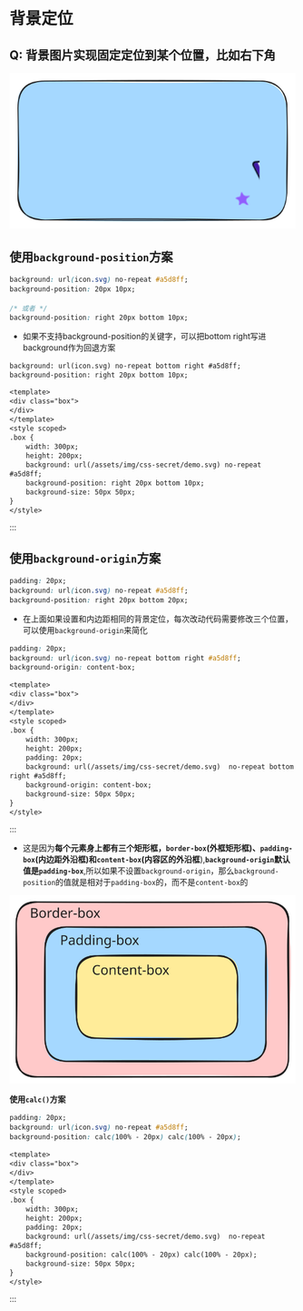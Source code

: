 # 背景定位

## Q: 背景图片实现固定定位到某个位置，比如右下角
![背景定位](/assets/img/css-secret/background-position.svg)

## **使用`background-position`方案**

```CSS
background: url(icon.svg) no-repeat #a5d8ff;
background-position: 20px 10px;

/* 或者 */
background-position: right 20px bottom 10px;
```

- 如果不支持background-position的关键字，可以把bottom right写进background作为回退方案
```CSS{1,2}
background: url(icon.svg) no-repeat bottom right #a5d8ff;
background-position: right 20px bottom 10px;
```


```vue preview
<template>
<div class="box">
</div>
</template>
<style scoped>
.box {
    width: 300px;
    height: 200px;
    background: url(/assets/img/css-secret/demo.svg) no-repeat #a5d8ff;
    background-position: right 20px bottom 10px;
    background-size: 50px 50px;
}
</style>
```
:::

## **使用`background-origin`方案**
```CSS
padding: 20px;
background: url(icon.svg) no-repeat #a5d8ff;
background-position: right 20px bottom 20px;
```
- 在上面如果设置和内边距相同的背景定位，每次改动代码需要修改三个位置，可以使用`background-origin`来简化
```CSS {2,3}
padding: 20px;
background: url(icon.svg) no-repeat bottom right #a5d8ff;
background-origin: content-box;
```



```vue preview
<template>
<div class="box">
</div>
</template>
<style scoped>
.box {
    width: 300px;
    height: 200px;
    padding: 20px;
    background: url(/assets/img/css-secret/demo.svg)  no-repeat bottom right #a5d8ff;
    background-origin: content-box;
    background-size: 50px 50px;
}
</style>
```
:::

- 这是因为**每个元素身上都有三个矩形框，`border-box`(外框矩形框)、`padding-box`(内边距外沿框)和`content-box`(内容区的外沿框**),**`background-origin`默认值是`padding-box`**,所以如果不设置`background-origin`，那么`background-position`的值就是相对于`padding-box`的，而不是`content-box`的

![CSS盒模型](/assets/img/css-secret/box-sizing.svg)

**使用`calc()`方案**
```CSS
padding: 20px;
background: url(icon.svg) no-repeat #a5d8ff;
background-position: calc(100% - 20px) calc(100% - 20px);
```



```vue preview
<template>
<div class="box">
</div>
</template>
<style scoped>
.box {
    width: 300px;
    height: 200px;
    padding: 20px;
    background: url(/assets/img/css-secret/demo.svg)  no-repeat #a5d8ff;
    background-position: calc(100% - 20px) calc(100% - 20px);
    background-size: 50px 50px;
}
</style>
```
:::
